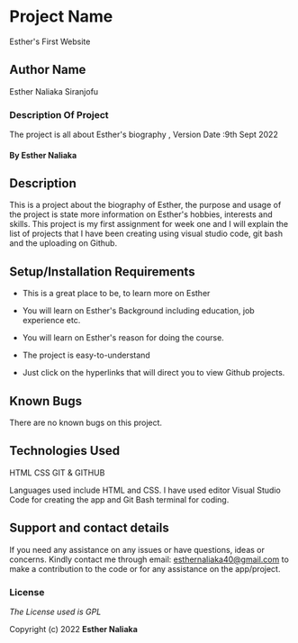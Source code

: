 # Project Name

Esther's First Website

## Author Name

Esther Naliaka Siranjofu

### Description Of Project

The project is all about Esther's biography , Version Date :9th Sept 2022



#### By **Esther Naliaka**

 

## Description

 

This is a project about the biography of Esther, the purpose and usage of the project is state more information on Esther's hobbies, interests and skills. This project is my first assignment for week one and I will explain the list of projects that I have been creating using visual studio code, git bash and the uploading on Github.

 

## Setup/Installation Requirements

 

- This is a great place to be, to learn more on Esther

- You will learn on Esther's Background including education, job experience etc.

- You will learn on Esther's reason for doing the course.

- The project is easy-to-understand

- Just click on the hyperlinks that will direct you to view Github projects.

 

## Known Bugs

 

There are no known bugs on this project.

 

## Technologies Used

 HTML
 CSS
 GIT & GITHUB


Languages used include HTML and CSS. I have used editor Visual Studio Code for creating the app and Git Bash terminal for coding.

 

## Support and contact details

 

If you need any assistance on any issues or have questions, ideas or concerns. Kindly contact me through email: esthernaliaka40@gmail.com to make a contribution to the code or for any assistance on the app/project.

 

### License

 

_The License used is GPL_

 

Copyright (c) 2022 **Esther Naliaka**
